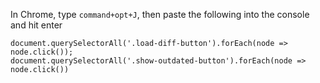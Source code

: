 
In Chrome, type `command+opt+J`, then paste the following into the console and hit enter

```
document.querySelectorAll('.load-diff-button').forEach(node => node.click());
document.querySelectorAll('.show-outdated-button').forEach(node => node.click())
```
